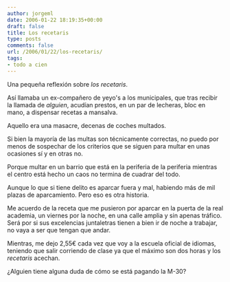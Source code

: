 ```yaml
---
author: jorgeml
date: 2006-01-22 18:19:35+00:00
draft: false
title: Los recetaris
type: posts
comments: false
url: /2006/01/22/los-recetaris/
tags:
- todo a cien
---
```


Una pequeña reflexión sobre _los recetaris_.

Así llamaba un ex-compañero de yeyo's a los municipales, que tras recibir la llamada de _alguien_, acudían prestos, en un par de lecheras, bloc en mano, a dispensar recetas a mansalva.

Aquello era una masacre, decenas de coches multados.

Si bien la mayoría de las multas son técnicamente correctas, no puedo por menos de sospechar de los criterios que se siguen para multar en unas ocasiones sí y en otras no.

Porque multar en un barrio que está en la periferia de la periferia mientras el centro está hecho un caos no termina de cuadrar del todo.

Aunque lo que si tiene delito es aparcar fuera y mal, habiendo más de mil plazas de aparcamiento. Pero eso es otra historia.

Me acuerdo de la receta que me pusieron por aparcar en la puerta de la real academia, un viernes por la noche, en una calle amplia y sin apenas tráfico. Será por si sus excelencias juntaletras tienen a bien ir de noche a trabajar, no vaya a ser que tengan que andar.

Mientras, me dejo 2,55€ cada vez que voy a la escuela oficial de idiomas, teniendo que salir corriendo de clase ya que el máximo son dos horas y los _recetaris_ acechan.

¿Alguien tiene alguna duda de cómo se está pagando la M-30?
